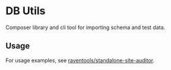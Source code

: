# DB Utils

Composer library and cli tool for importing schema and test data.

## Usage

For usage examples, see [raventools/standalone-site-auditor](raventools/standalone-site-auditor).
